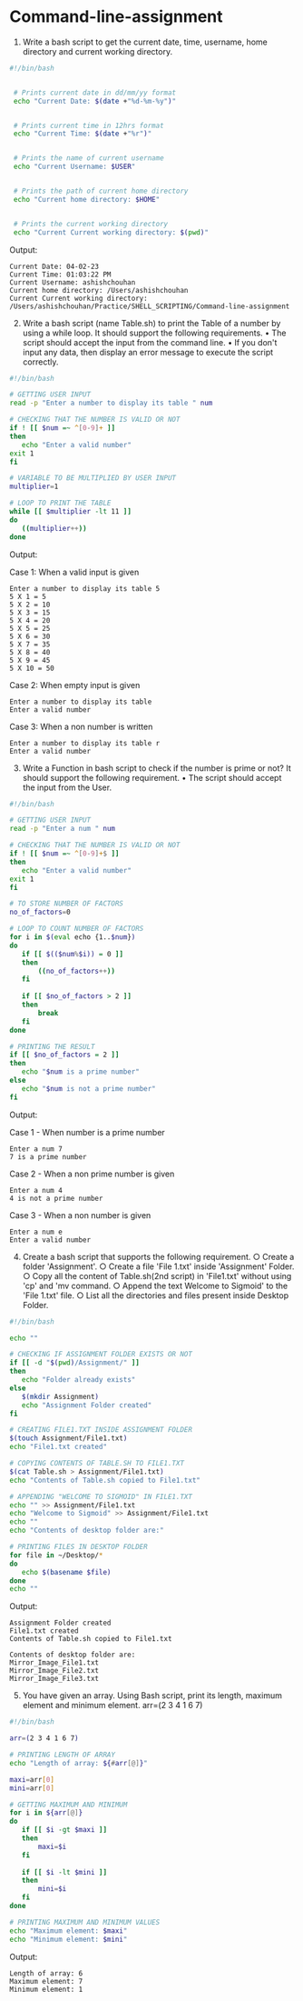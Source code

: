 # Command-line-assignment

1. Write a bash script to get the current date, time, username, home directory and
current working directory.

```sh
#!/bin/bash


 # Prints current date in dd/mm/yy format
 echo "Current Date: $(date +"%d-%m-%y")"


 # Prints current time in 12hrs format
 echo "Current Time: $(date +"%r")"


 # Prints the name of current username
 echo "Current Username: $USER"


 # Prints the path of current home directory
 echo "Current home directory: $HOME"


 # Prints the current working directory
 echo "Current Current working directory: $(pwd)"
```

Output:

```
Current Date: 04-02-23
Current Time: 01:03:22 PM
Current Username: ashishchouhan
Current home directory: /Users/ashishchouhan
Current Current working directory: /Users/ashishchouhan/Practice/SHELL_SCRIPTING/Command-line-assignment
```

2. Write a bash script (name Table.sh) to print the Table of a number by using a while
loop. It should support the following requirements.
• The script should accept the input from the command line.
• If you don't input any data, then display an error message to execute the script correctly.

```sh
#!/bin/bash

# GETTING USER INPUT
read -p "Enter a number to display its table " num

# CHECKING THAT THE NUMBER IS VALID OR NOT
if ! [[ $num =~ ^[0-9]+ ]]
then
   echo "Enter a valid number"
exit 1 
fi

# VARIABLE TO BE MULTIPLIED BY USER INPUT
multiplier=1

# LOOP TO PRINT THE TABLE
while [[ $multiplier -lt 11 ]]
do
   ((multiplier++))
done
```
Output:

Case 1: When a valid input is given
```
Enter a number to display its table 5
5 X 1 = 5
5 X 2 = 10
5 X 3 = 15
5 X 4 = 20
5 X 5 = 25
5 X 6 = 30
5 X 7 = 35
5 X 8 = 40
5 X 9 = 45
5 X 10 = 50
```

Case 2: When empty input is given
```
Enter a number to display its table 
Enter a valid number
```

Case 3: When a non number is written
```
Enter a number to display its table r
Enter a valid number
```

3. Write a Function in bash script to check if the number is prime or not? It should
support the following requirement.
• The script should accept the input from the User.

```sh
#!/bin/bash

# GETTING USER INPUT
read -p "Enter a num " num

# CHECKING THAT THE NUMBER IS VALID OR NOT
if ! [[ $num =~ ^[0-9]+$ ]]
then
   echo "Enter a valid number"
exit 1 
fi

# TO STORE NUMBER OF FACTORS
no_of_factors=0

# LOOP TO COUNT NUMBER OF FACTORS
for i in $(eval echo {1..$num})
do
   if [[ $(($num%$i)) = 0 ]]
   then
       ((no_of_factors++))
   fi
   
   if [[ $no_of_factors > 2 ]]
   then
       break
   fi 
done

# PRINTING THE RESULT
if [[ $no_of_factors = 2 ]]
then
   echo "$num is a prime number"
else
   echo "$num is not a prime number"
fi
```

Output:

Case 1 - When number is a prime number
```
Enter a num 7
7 is a prime number
```

Case 2 - When a non prime number is given
```
Enter a num 4
4 is not a prime number
```

Case 3 - When a non number is given
```
Enter a num e
Enter a valid number
```

4. Create a bash script that supports the following requirement.
○ Create a folder 'Assignment'.
○ Create a file 'File 1.txt' inside 'Assignment' Folder.
○ Copy all the content of Table.sh(2nd script) in 'File1.txt' without using 'cp' and 'mv
command.
○ Append the text Welcome to Sigmoid' to the 'File 1.txt' file.
○ List all the directories and files present inside Desktop Folder.

```sh
#!/bin/bash

echo ""

# CHECKING IF ASSIGNMENT FOLDER EXISTS OR NOT
if [[ -d "$(pwd)/Assignment/" ]]
then
   echo "Folder already exists"
else
   $(mkdir Assignment)
   echo "Assignment Folder created"
fi

# CREATING FILE1.TXT INSIDE ASSIGNMENT FOLDER
$(touch Assignment/File1.txt)
echo "File1.txt created"

# COPYING CONTENTS OF TABLE.SH TO FILE1.TXT
$(cat Table.sh > Assignment/File1.txt)
echo "Contents of Table.sh copied to File1.txt"

# APPENDING "WELCOME TO SIGMOID" IN FILE1.TXT
echo "" >> Assignment/File1.txt
echo "Welcome to Sigmoid" >> Assignment/File1.txt
echo ""
echo "Contents of desktop folder are:"

# PRINTING FILES IN DESKTOP FOLDER
for file in ~/Desktop/*
do
   echo $(basename $file)
done
echo ""
```

Output:
```
Assignment Folder created
File1.txt created
Contents of Table.sh copied to File1.txt

Contents of desktop folder are:
Mirror_Image_File1.txt
Mirror_Image_File2.txt
Mirror_Image_File3.txt
```

5. You have given an array. Using Bash script, print its length, maximum element and minimum element.
arr=(2 3 4 1 6 7)

```sh
#!/bin/bash

arr=(2 3 4 1 6 7)

# PRINTING LENGTH OF ARRAY
echo "Length of array: ${#arr[@]}"

maxi=arr[0]
mini=arr[0]

# GETTING MAXIMUM AND MINIMUM
for i in ${arr[@]}
do
   if [[ $i -gt $maxi ]]
   then
       maxi=$i 
   fi
   
   if [[ $i -lt $mini ]]
   then
       mini=$i 
   fi
done

# PRINTING MAXIMUM AND MINIMUM VALUES
echo "Maximum element: $maxi"
echo "Minimum element: $mini"
```

Output:
```
Length of array: 6
Maximum element: 7
Minimum element: 1
```

